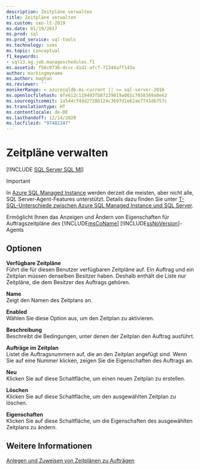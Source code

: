 ```yaml
---
description: Zeitpläne verwalten
title: Zeitpläne verwalten
ms.custom: seo-lt-2019
ms.date: 01/19/2017
ms.prod: sql
ms.prod_service: sql-tools
ms.technology: ssms
ms.topic: conceptual
f1_keywords:
- sql13.ag.job.manageschedules.f1
ms.assetid: f56c0736-dccc-41d2-afcf-71344aff143a
author: markingmyname
ms.author: maghan
ms.reviewer: ''
monikerRange: = azuresqldb-mi-current || >= sql-server-2016
ms.openlocfilehash: 8fe612c119493fb87229819a001c7058389a0e62
ms.sourcegitcommit: 1a544cf4dd2720b124c3697d1e62ae7741db757c
ms.translationtype: HT
ms.contentlocale: de-DE
ms.lasthandoff: 12/14/2020
ms.locfileid: "97482247"
---
```

# <a name="manage-schedules"></a>Zeitpläne verwalten
[!INCLUDE [SQL Server SQL MI](../../includes/applies-to-version/sql-asdbmi.md)]

> [!IMPORTANT]  
> In [Azure SQL Managed Instance](/azure/sql-database/sql-database-managed-instance) werden derzeit die meisten, aber nicht alle, SQL Server-Agent-Features unterstützt. Details dazu finden Sie unter [T-SQL-Unterschiede zwischen Azure SQL Managed Instance und SQL Server](/azure/sql-database/sql-database-managed-instance-transact-sql-information#sql-server-agent).

Ermöglicht Ihnen das Anzeigen und Ändern von Eigenschaften für Auftragszeitpläne des [!INCLUDE[msCoName](../../includes/msconame_md.md)] [!INCLUDE[ssNoVersion](../../includes/ssnoversion-md.md)]-Agents  
  
## <a name="options"></a>Optionen  
**Verfügbare Zeitpläne**  
Führt die für diesen Benutzer verfügbaren Zeitpläne auf. Ein Auftrag und ein Zeitplan müssen denselben Besitzer haben. Deshalb enthält die Liste nur Zeitpläne, die dem Besitzer des Auftrags gehören.  
  
**Name**  
Zeigt den Namen des Zeitplans an.  
  
**Enabled**  
Wählen Sie diese Option aus, um den Zeitplan zu aktivieren.  
  
**Beschreibung**  
Beschreibt die Bedingungen, unter denen der Zeitplan den Auftrag ausführt.  
  
**Aufträge im Zeitplan**  
Listet die Auftragsnummern auf, die an den Zeitplan angefügt sind. Wenn Sie auf eine Nummer klicken, zeigen Sie die Eigenschaften des Auftrags an.  
  
**Neu**  
Klicken Sie auf diese Schaltfläche, um einen neuen Zeitplan zu erstellen.  
  
**Löschen**  
Klicken Sie auf diese Schaltfläche, um den ausgewählten Zeitplan zu löschen.  
  
**Eigenschaften**  
Klicken Sie auf diese Schaltfläche, um die Eigenschaften des ausgewählten Zeitplans zu ändern.  
  
## <a name="see-also"></a>Weitere Informationen  
[Anlegen und Zuweisen von Zeitplänen zu Aufträgen](../../ssms/agent/create-and-attach-schedules-to-jobs.md)  
